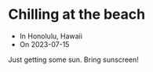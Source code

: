 # Chilling at the beach
- In Honolulu, Hawaii
- On 2023-07-15

Just getting some sun. Bring sunscreen!